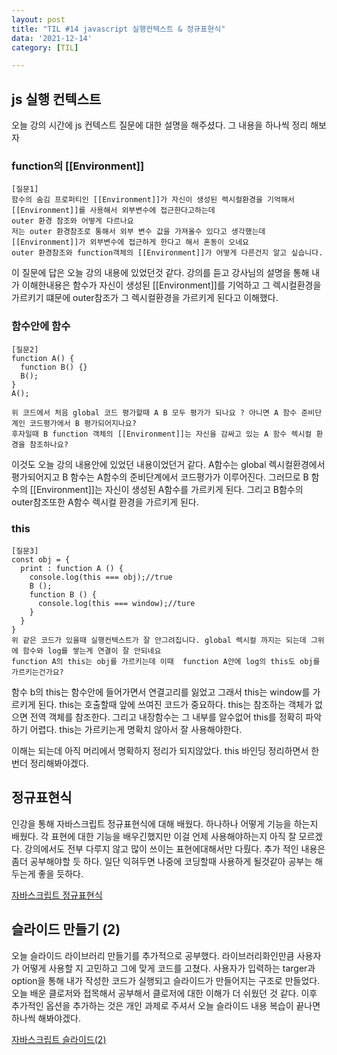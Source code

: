 ```yaml
---
layout: post
title: "TIL #14 javascript 실행컨텍스트 & 정규표현식"
data: '2021-12-14'
category: [TIL]

---
```

## js 실행 컨텍스트
오늘 강의 시간에 js 컨텍스트 질문에 대한 설명을 해주셨다. 그 내용을 하나씩 정리 해보자

### function의 [[Environment]]
```
[질문1]
함수의 숨김 프로퍼티인 [[Environment]]가 자신이 생성된 렉시컬환경을 기억해서 [[Environment]]를 사용해서 외부변수에 접근한다고하는데
outer 환경 참조와 어떻게 다르나요 
저는 outer 환경참조로 통해서 외부 변수 값을 가져올수 있다고 생각했는데 
[[Environment]]가 외부변수에 접근하게 한다고 해서 혼동이 오네요 
outer 환경참조와 function객체의 [[Environment]]가 어떻게 다른건지 알고 싶습니다. 
```
이 질문에 답은 오늘 강의 내용에 있었던것 같다. 강의를 듣고 강사님의 설명을 통해 내가 이해한내용은 함수가 자신이 생성된 [[Environment]]를 기억하고 그 렉시컬환경을 가르키기 떄문에 outer참조가 그 렉시컬환경을 가르키게 된다고 이해했다. 

### 함수안에 함수
```
[질문2]
function A() {
  function B() {} 
  B();
}
A();

위 코드에서 처음 global 코드 평가할때 A B 모두 평가가 되나요 ? 아니면 A 함수 준비단계인 코드평가에서 B 평가되어지나요?
후자일때 B function 객체의 [[Environment]]는 자신을 감싸고 있는 A 함수 렉시컬 환경을 참조하나요?
```
이것도 오늘 강의 내용안에 있었던 내용이었던거 같다. A함수는 global 렉시컬환경에서 평가되어지고 B 함수는 
A함수의 준비단계에서 코드평가가 이루어진다. 그러므로 B 함수의 [[Environment]]는 자신이 생성된 A함수를 가르키게 된다. 그리고 B함수의 outer참조또한 A함수 렉시컬 환경을 가르키게 된다. 

### this
```
[질문3]
const obj = {
  print : function A () {
    console.log(this === obj);//true
    B ();
    function B () {
      console.log(this === window);//ture
    }
  }
}
위 같은 코드가 있을때 실행컨텍스트가 잘 안그려집니다. global 렉시컬 까지는 되는데 그위에 함수와 log를 쌓는게 연결이 잘 안되네요
function A의 this는 obj를 가르키는데 이때  function A안에 log의 this도 obj를 가르키는건가요?
```
함수 b의 this는 함수안에 들어가면서 연결고리를 잃었고 그래서 this는 window를 가르키게 된다. this는 호출할때 앞에 쓰여진 코드가 중요하다. this는 참조하는 객체가 없으면 전역 객체를 참조한다. 그리고 내장함수는 그 내부를 알수없어 this를 정확히 파악하기 어렵다. this는 가르키는게 명확치 않아서 잘 사용해야한다. 

이해는 되는데 아직 머리에서 명확하지 정리가 되지않았다. this 바인딩 정리하면서 한번더 정리해봐야겠다.

## 정규표현식
인강을 통해 자바스크립트 정규표현식에 대해 배웠다. 하나하나 어떻게 기능을 하는지 배웠다. 각 표현에 대한 기능을 배우긴했지만 이걸 언제 사용해야하는지 아직 잘 모르겠다. 강의에서도 전부 다루지 않고 많이 쓰이는 표현에대해서만 다뤘다. 추가 적인 내용은 좀더 공부해야할 듯 하다. 일단 익혀두면 나중에 코딩할때 사용하게 될것같아 공부는 해두는게 좋을 듯하다. 

<a href="/javascript/js_regxp">자바스크립트 정규표현식</a>

## 슬라이드 만들기 (2)
오늘 슬라이드 라이브러리 만들기를 추가적으로 공부했다. 라이브러리화인만큼 사용자가 어떻게 사용할 지 고민하고 그에 맞게 코드를 고쳤다. 사용자가 입력하는 targer과 option을 통해 내가 작성한 코드가 실행되고 슬라이드가 만들어지는 구조로 만들었다. 오늘 배운 클로저와 접목해서 공부해서 클로저에 대한 이해가 더 쉬웠던 것 같다. 이후 추가적인 옵션을 추가하는 것은 개인 과제로 주셔서 오늘 슬라이드 내용 복습이 끝나면 하나씩 해봐야겠다. 

<a href="/javascript/js_slide2">자바스크립트 슬라이드(2)</a>